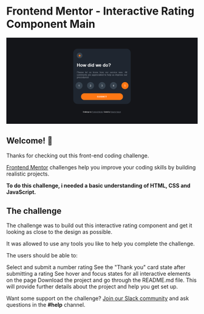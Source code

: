 # Frontend Mentor - Interactive Rating Component Main

![Design preview for the Interactive Rating Component Main page coding challenge](/design/desktop-design.png)

## Welcome! 👋

Thanks for checking out this front-end coding challenge.

[Frontend Mentor](https://www.frontendmentor.io) challenges help you improve your coding skills by building realistic projects.

**To do this challenge, i needed a basic understanding of HTML, CSS and JavaScript.**

## The challenge

The challenge was to build out this interactive rating component and get it looking as close to the design as possible.

It was allowed to use any tools you like to help you complete the challenge.

The users should be able to:

Select and submit a number rating
See the "Thank you" card state after submitting a rating
See hover and focus states for all interactive elements on the page
Download the project and go through the README.md file. This will provide further details about the project and help you get set up.

Want some support on the challenge? [Join our Slack community](https://www.frontendmentor.io/slack) and ask questions in the **#help** channel.
